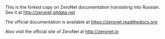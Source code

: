 This is the forked copy on ZeroNet documentation translating into Russian.
See it at http://zeronet.gitdata.net

The official documentation is available at https://zeronet.readthedocs.org

Alos visit the official site of ZeroNet at http://zeronet.io 
